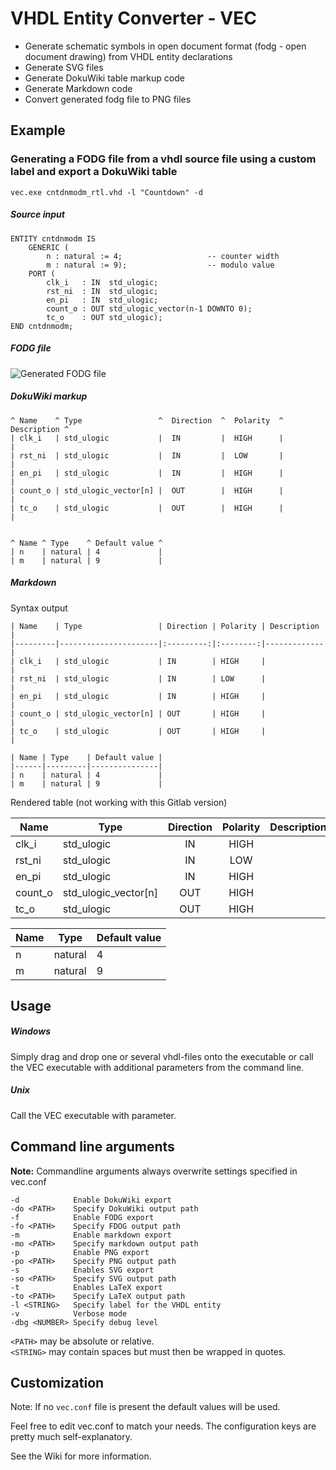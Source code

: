 # VHDL Entity Converter - VEC

* Generate schematic symbols in open document format (fodg - open document drawing) from VHDL entity declarations
* Generate SVG files
* Generate DokuWiki table markup code
* Generate Markdown code
* Convert generated fodg file to PNG files

## Example
### Generating a FODG file from a vhdl source file using a custom label and export a DokuWiki table

    vec.exe cntdnmodm_rtl.vhd -l "Countdown" -d

##### Source input

	ENTITY cntdnmodm IS
		GENERIC (
			n : natural := 4;                   -- counter width
			m : natural := 9);                  -- modulo value
		PORT (
			clk_i   : IN  std_ulogic;
			rst_ni  : IN  std_ulogic;
			en_pi   : IN  std_ulogic;
			count_o : OUT std_ulogic_vector(n-1 DOWNTO 0);
			tc_o    : OUT std_ulogic);
	END cntdnmodm;

##### FODG file
![Generated FODG file](http://bwiessneth.github.io/VHDL-entity-converter/cntdnmodm.png "Generated FODG file")

##### DokuWiki markup
	^ Name    ^ Type                 ^  Direction  ^  Polarity  ^ Description ^
	| clk_i   | std_ulogic           |  IN         |  HIGH      |             |
	| rst_ni  | std_ulogic           |  IN         |  LOW       |             |
	| en_pi   | std_ulogic           |  IN         |  HIGH      |             |
	| count_o | std_ulogic_vector[n] |  OUT        |  HIGH      |             |
	| tc_o    | std_ulogic           |  OUT        |  HIGH      |             |


	^ Name ^ Type    ^ Default value ^
	| n    | natural | 4             |
	| m    | natural | 9             |

##### Markdown
Syntax output

    | Name    | Type                 | Direction | Polarity | Description |
    |---------|----------------------|:---------:|:--------:|-------------|
    | clk_i   | std_ulogic           | IN        | HIGH     |             |
    | rst_ni  | std_ulogic           | IN        | LOW      |             |
    | en_pi   | std_ulogic           | IN        | HIGH     |             |
    | count_o | std_ulogic_vector[n] | OUT       | HIGH     |             |
    | tc_o    | std_ulogic           | OUT       | HIGH     |             |
    
    | Name | Type    | Default value |
    |------|---------|---------------|
    | n    | natural | 4             |
    | m    | natural | 9             |

Rendered table (not working with this Gitlab version)

| Name    | Type                 | Direction | Polarity | Description |
|---------|----------------------|:---------:|:--------:|-------------|
| clk_i   | std_ulogic           | IN        | HIGH     |             |
| rst_ni  | std_ulogic           | IN        | LOW      |             |
| en_pi   | std_ulogic           | IN        | HIGH     |             |
| count_o | std_ulogic_vector[n] | OUT       | HIGH     |             |
| tc_o    | std_ulogic           | OUT       | HIGH     |             |

| Name | Type    | Default value |
|------|---------|---------------|
| n    | natural | 4             |
| m    | natural | 9             |

## Usage
##### Windows #####
Simply drag and drop one or several vhdl-files onto the executable or call the VEC executable with additional parameters from the command line.

##### Unix #####
Call the VEC executable with parameter.

## Command line arguments ###

**Note:** Commandline arguments always overwrite settings specified in vec.conf

    -d            Enable DokuWiki export
    -do <PATH>    Specify DokuWiki output path
    -f            Enable FODG export
    -fo <PATH>    Specify FDOG output path
    -m            Enable markdown export
    -mo <PATH>    Specify markdown output path
    -p            Enable PNG export
    -po <PATH>    Specify PNG output path
    -s            Enables SVG export
    -so <PATH>    Specify SVG output path
    -t            Enables LaTeX export
    -to <PATH>    Specify LaTeX output path    
    -l <STRING>   Specify label for the VHDL entity
    -v            Verbose mode
    -dbg <NUMBER> Specify debug level

```<PATH>``` may be absolute or relative.  
```<STRING>``` may contain spaces but must then be wrapped in quotes.



## Customization

Note: If no ```vec.conf``` file is present the default values will be used.

Feel free to edit vec.conf to match your needs. The configuration keys are pretty much self-explanatory.

See the Wiki for more information.
